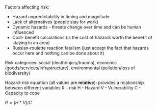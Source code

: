 Factors affecting risk: 
- Hazard unpredictability in timing and magnitude
- Lack of alternatives (people stay for work)
- Dynamic hazards - threats change over time and can be human influenced
- Cost- benefit calculations (is the cost of hazards worth the benefit of staying in an area)
- Russian-roulette reaction fatalism (just accept the fact that hazards occur here and nothing can be done about it)

Risk categories: social (death/injury/trauma), economic (goods/services/infrastructure), environmental (pollution/loss of biodiversity)

Hazard-risk equation (all values are **relative**): provides a relationship between different variables
R - risk
H - Hazard
V - Vulnerability
C - Capacity to cope

$R=(H*V)/C$